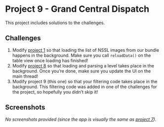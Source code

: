 # Project 9 - Grand Central Dispatch

This project includes solutions to the challenges.

## Challenges

1. Modify [project 1](01-Project-1-StormViewer) so that loading the list of NSSL images from our bundle happens in the background. Make sure you call `reloadData()` on the table view once loading has finished!
2. Modify [project 8](10-Project-8-SwiftyWords) so that loading and parsing a level takes place in the background. Once you’re done, make sure you update the UI on the main thread!
3. Modify project 9 (this one) so that your filtering code takes place in the background. This filtering code was added in one of the challenges for the project, so hopefully you didn’t skip it!

## Screenshots

*No screenshots provided (since the app is visually the same as [project 7](09-Project-7-WhitehousePetitions)).*
